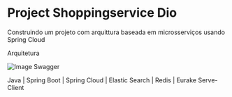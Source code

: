 # Project Shoppingservice Dio
Construindo um projeto com arquittura baseada em microsserviços usando Spring Cloud

Arquitetura

![Image Swagger](https://github.com/augustocrf/shoppingservice-dio/arquitetura_shoppingservice.PNG)

Java | Spring Boot | Spring Cloud | Elastic Search | Redis | Eurake Serve-Client  